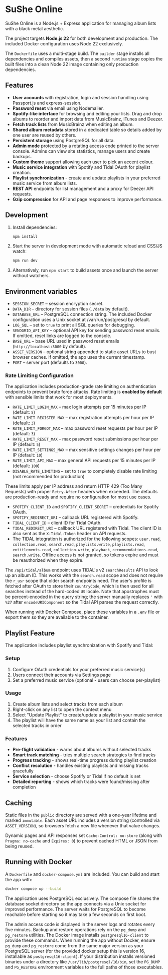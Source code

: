 # SuShe Online

SuShe Online is a Node.js + Express application for managing album lists with a black metal aesthetic.

The project targets **Node.js 22** for both development and production. The included Docker configuration uses Node 22 exclusively.

The `Dockerfile` uses a multi-stage build. The `builder` stage installs all dependencies and compiles assets, then a second `runtime` stage copies the built files into a clean Node 22 image containing only production dependencies.

## Features

- **User accounts** with registration, login and session handling using Passport.js and express-session.
- **Password reset** via email using Nodemailer.
- **Spotify-like interface** for browsing and editing your lists. Drag and drop albums to reorder and import data from MusicBrainz, iTunes and Deezer.
- **Fetch track lists** from MusicBrainz when editing an album.
- **Shared album metadata** stored in a dedicated table so details added by one user are reused by others.
- **Persistent storage** using PostgreSQL for all data.
- **Admin mode** protected by a rotating access code printed to the server console. Admins can view site statistics, manage users and create backups.
- **Custom theme** support allowing each user to pick an accent colour.
- **Music service integration** with Spotify and Tidal OAuth for playlist creation.
- **Playlist synchronization** - create and update playlists in your preferred music service from album lists.
- **REST API** endpoints for list management and a proxy for Deezer API requests.
- **Gzip compression** for API and page responses to improve performance.

## Development

1. Install dependencies:
   ```bash
   npm install
   ```
2. Start the server in development mode with automatic reload and CSS/JS watch:
   ```bash
   npm run dev
   ```
3. Alternatively, run `npm start` to build assets once and launch the server without watchers.

## Environment variables

- `SESSION_SECRET` – session encryption secret.
- `DATA_DIR` – directory for session files (`./data` by default).
- `DATABASE_URL` – PostgreSQL connection string. The included Docker configuration uses a Unix socket at /var/run/postgresql by default.
- `LOG_SQL` – set to `true` to print all SQL queries for debugging.
- `SENDGRID_API_KEY` – optional API key for sending password reset emails. If omitted, reset links are logged to the console.
- `BASE_URL` – base URL used in password reset emails (`http://localhost:3000` by default).
- `ASSET_VERSION` – optional string appended to static asset URLs to bust browser caches. If omitted, the app uses the current timestamp.
- `PORT` – server port (defaults to `3000`).

### Rate Limiting Configuration

The application includes production-grade rate limiting on authentication endpoints to prevent brute force attacks. Rate limiting is **enabled by default** with sensible limits that work for most deployments.

- `RATE_LIMIT_LOGIN_MAX` – max login attempts per 15 minutes per IP (default: `5`)
- `RATE_LIMIT_REGISTER_MAX` – max registration attempts per hour per IP (default: `3`)
- `RATE_LIMIT_FORGOT_MAX` – max password reset requests per hour per IP (default: `3`)
- `RATE_LIMIT_RESET_MAX` – max password reset submissions per hour per IP (default: `5`)
- `RATE_LIMIT_SETTINGS_MAX` – max sensitive settings changes per hour per IP (default: `10`)
- `RATE_LIMIT_API_MAX` – max general API requests per 15 minutes per IP (default: `100`)
- `DISABLE_RATE_LIMITING` – set to `true` to completely disable rate limiting (not recommended for production)

These limits apply per IP address and return HTTP 429 (Too Many Requests) with proper `Retry-After` headers when exceeded. The defaults are production-ready and require no configuration for most use cases.

- `SPOTIFY_CLIENT_ID` and `SPOTIFY_CLIENT_SECRET` – credentials for Spotify OAuth.
- `SPOTIFY_REDIRECT_URI` – callback URL registered with Spotify.
- `TIDAL_CLIENT_ID` – client ID for Tidal OAuth.
- `TIDAL_REDIRECT_URI` – callback URL registered with Tidal.
  The client ID is also sent as the `X-Tidal-Token` header on API
  requests.
- The TIDAL integration is authorized for the following scopes:
  `user.read`, `collection.read`, `search.read`, `playlists.write`,
  `playlists.read`, `entitlements.read`, `collection.write`, `playback`,
  `recommendations.read`, `search.write`. Offline access is not granted, so
  tokens expire and must be reauthorized when they expire.

The `/api/tidal/album` endpoint uses TIDAL's v2 `searchResults` API to look up
an album ID. This works with the `search.read` scope and does not require the
`r_usr` scope that older search endpoints need. The user's profile is fetched
after OAuth to store their `countryCode`, which is then used for all searches
instead of the hard-coded `US` locale.
Note that apostrophes must be percent-encoded in the query string; the server
manually replaces `'` with `%27` after `encodeURIComponent` so the Tidal API
parses the request correctly.

When running with Docker Compose, place these variables in a `.env` file or
export them so they are available to the container.

## Playlist Feature

The application includes playlist synchronization with Spotify and Tidal:

### Setup

1. Configure OAuth credentials for your preferred music service(s)
2. Users connect their accounts via Settings page
3. Set a preferred music service (optional - users can choose per-playlist)

### Usage

1. Create album lists and select tracks from each album
2. Right-click on any list to open the context menu
3. Select "Update Playlist" to create/update a playlist in your music service
4. The playlist will have the same name as your list and contain the selected tracks in order

### Features

- **Pre-flight validation** - warns about albums without selected tracks
- **Smart track matching** - tries multiple search strategies to find tracks
- **Progress tracking** - shows real-time progress during playlist creation
- **Conflict resolution** - handles existing playlists and missing tracks gracefully
- **Service selection** - choose Spotify or Tidal if no default is set
- **Detailed reporting** - shows which tracks were found/missing after completion

## Caching

Static files in the `public` directory are served with a one-year lifetime and
marked `immutable`. Each asset URL includes a version string (controlled via
`ASSET_VERSION`), so browsers fetch a new file whenever that value changes.

Dynamic pages and API responses set `Cache-Control: no-store` (along with
`Pragma: no-cache` and `Expires: 0`) to prevent cached HTML or JSON from being
reused.

## Running with Docker

A `Dockerfile` and `docker-compose.yml` are included. You can build and start the app with:

```bash
docker compose up --build
```

The application uses PostgreSQL exclusively. The compose file shares the database socket directory so the app connects via a Unix socket for improved performance. The server waits for PostgreSQL to become reachable before starting so it may take a few seconds on first boot.

The admin access code is displayed in the server logs and rotates every five minutes.
Backup and restore operations rely on the `pg_dump` and `pg_restore` utilities.
The Docker image installs `postgresql16-client` to provide these commands.
When running the app without Docker, ensure `pg_dump` and `pg_restore`
come from the same major version as your PostgreSQL server (for the provided
docker setup this is version 16, installable as `postgresql16-client`).
If your distribution installs versioned binaries under a directory like
`/usr/lib/postgresql/16/bin`, set the `PG_DUMP` and `PG_RESTORE` environment
variables to the full paths of those executables.
